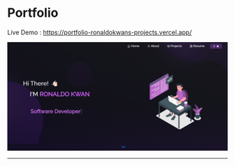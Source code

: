 # Portfolio

Live Demo : https://portfolio-ronaldokwans-projects.vercel.app/

[![portfolio](./images/portfolio.png)](https://portfolio-ronaldokwans-projects.vercel.app/)

---
